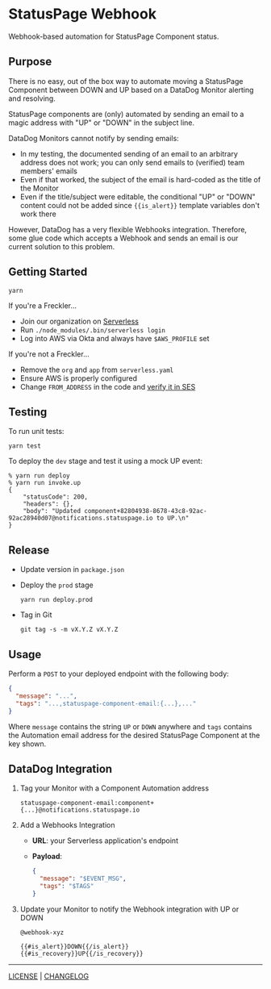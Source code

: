 # StatusPage Webhook

Webhook-based automation for StatusPage Component status.

## Purpose

There is no easy, out of the box way to automate moving a StatusPage Component
between DOWN and UP based on a DataDog Monitor alerting and resolving.

StatusPage components are (only) automated by sending an email to a magic
address with "UP" or "DOWN" in the subject line.

DataDog Monitors cannot notify by sending emails:

- In my testing, the documented sending of an email to an arbitrary address does
  not work; you can only send emails to (verified) team members' emails
- Even if that worked, the subject of the email is hard-coded as the title of
  the Monitor
- Even if the title/subject were editable, the conditional "UP" or "DOWN"
  content could not be added since `{{is_alert}}` template variables don't work
  there

However, DataDog has a very flexible Webhooks integration. Therefore, some glue
code which accepts a Webhook and sends an email is our current solution to this
problem.

## Getting Started

```
yarn
```

If you're a Freckler...

- Join our organization on [Serverless][]
- Run `./node_modules/.bin/serverless login`
- Log into AWS via Okta and always have `$AWS_PROFILE` set

[serverless]: https://serverless.com/

If you're not a Freckler...

- Remove the `org` and `app` from `serverless.yaml`
- Ensure AWS is properly configured
- Change `FROM_ADDRESS` in the code and [verify it in SES][verification]

[verification]: https://docs.aws.amazon.com/ses/latest/DeveloperGuide/verify-addresses-and-domains.html

## Testing

To run unit tests:

```
yarn test
```

To deploy the `dev` stage and test it using a mock UP event:

```console
% yarn run deploy
% yarn run invoke.up
{
    "statusCode": 200,
    "headers": {},
    "body": "Updated component+82804938-8678-43c8-92ac-92ac28940d07@notifications.statuspage.io to UP.\n"
}
```

## Release

- Update version in `package.json`

- Deploy the `prod` stage

  ```console
  yarn run deploy.prod
  ```

- Tag in Git

  ```console
  git tag -s -m vX.Y.Z vX.Y.Z
  ```

## Usage

Perform a `POST` to your deployed endpoint with the following body:

```json
{
  "message": "...",
  "tags": "...,statuspage-component-email:{...},..."
}
```

Where `message` contains the string `UP` or `DOWN` anywhere and `tags` contains
the Automation email address for the desired StatusPage Component at the key
shown.

## DataDog Integration

1. Tag your Monitor with a Component Automation address

   ```
   statuspage-component-email:component+{...}@notifications.statuspage.io
   ```

1. Add a Webhooks Integration

   - **URL**: your Serverless application's endpoint
   - **Payload**:

     ```json
     {
       "message": "$EVENT_MSG",
       "tags": "$TAGS"
     }
     ```

1. Update your Monitor to notify the Webhook integration with UP or DOWN

   ```
   @webhook-xyz

   {{#is_alert}}DOWN{{/is_alert}}
   {{#is_recovery}}UP{{/is_recovery}}
   ```

---

[LICENSE](./LICENSE) | [CHANGELOG](./CHANGELOG.md)
